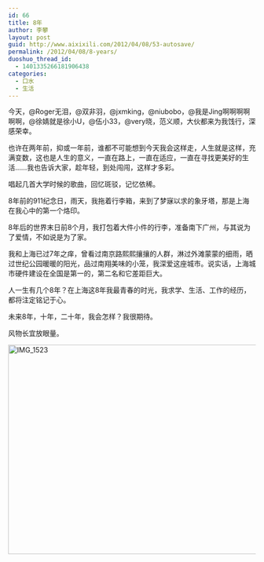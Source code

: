 ```yaml
---
id: 66
title: 8年
author: 李攀
layout: post
guid: http://www.aixixili.com/2012/04/08/53-autosave/
permalink: /2012/04/08/8-years/
duoshuo_thread_id:
  - 1401335266181906438
categories:
  - 口水
  - 生活
---
```

今天，@Roger无泪，@双非羽，@jxmking，@niubobo，@我是Jing啊啊啊啊啊啊，@徐婧就是徐小U，@伍小33，@very晓，范义顺，大伙都来为我饯行，深感荣幸。

也许在两年前，抑或一年前，谁都不可能想到今天我会这样走，人生就是这样，充满变数，这也是人生的意义，一直在路上，一直在适应，一直在寻找更美好的生活……我也告诉大家，趁年轻，到处闯闯，这样才多彩。

唱起几首大学时候的歌曲，回忆斑驳，记忆依稀。

8年前的911纪念日，雨天，我拖着行李箱，来到了梦寐以求的象牙塔，那是上海在我心中的第一个烙印。

8年后的世界末日前8个月，我打包着大件小件的行李，准备南下广州，与其说为了爱情，不如说是为了家。

我和上海已过7年之痒，曾看过南京路熙熙攘攘的人群，淋过外滩蒙蒙的细雨，晒过世纪公园暖暖的阳光，品过南翔美味的小笼，我深爱这座城市。说实话，上海城市硬件建设在全国是第一的，第二名和它差距巨大。

人一生有几个8年？在上海这8年我最青春的时光，我求学、生活、工作的经历，都将注定铭记于心。

未来8年，十年，二十年，我会怎样？我很期待。

风物长宜放眼量。

<a title="IMG_1523" href="http://www.yupoo.com/photos/aixixili/85062279/" target="_blank"><img alt="IMG_1523" src="http://pic.yupoo.com/aixixili/BSoXM0wt/114BE6.jpg" width="640" height="427" border="0" /></a>
